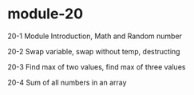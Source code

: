 # module-20

20-1 Module Introduction, Math and Random number

20-2 Swap variable, swap without temp, destructing

20-3 Find max of two values, find max of three values

20-4 Sum of all numbers in an array
